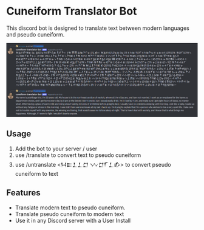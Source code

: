 # Cuneiform Translator Bot

This discord bot is designed to translate text between modern languages and pseudo cuneiform.

![Preview](assets/preview.png)

## Usage

1. Add the bot to your server / user
2. use /translate <Hello World> to convert text to pseudo cuneiform
3. use /untranslate <𒀂𒀼𒁇𒁇𒆸 𒉼𒆸𒇲𒁇𒁓> to convert pseudo cuneiform to text

## Features

- Translate modern text to pseudo cuneiform.
- Translate pseudo cuneiform to modern text
- Use it in any Discord server with a User Install
